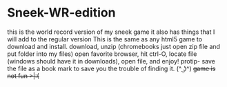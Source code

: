 # Sneek-WR-edition
this is the world record version of my sneek game it also has things that I will add to the regular version
This is the same as any html5 game to download and install.
download, unzip (chromebooks just open zip file and put folder into my files) open favorite browser, hit ctrl-O, locate file (windows should have it in downloads), open file, and enjoy! 
protip- save the file as a book mark to save you the trouble of finding it. (^ ͜ʖ^)
~~game is not fun >|:(~~
